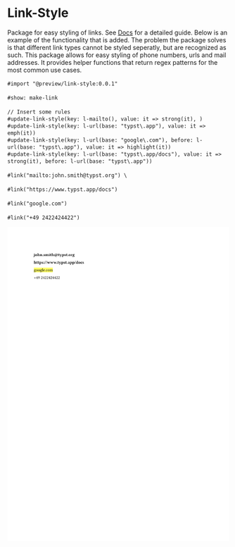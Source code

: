 # Link-Style

Package for easy styling of links. See [Docs](docs/manual.pdf) for a detailed guide. Below is an example of the functionality that is added.
The problem the package solves is that different link types cannot be styled seperatly, but are recognized as such. This package allows for easy styling of phone numbers, urls and mail addresses. It provides helper functions that return regex patterns for the most common use cases.


```typ
#import "@preview/link-style:0.0.1"

#show: make-link

// Insert some rules
#update-link-style(key: l-mailto(), value: it => strong(it), )
#update-link-style(key: l-url(base: "typst\.app"), value: it => emph(it))
#update-link-style(key: l-url(base: "google\.com"), before: l-url(base: "typst\.app"), value: it => highlight(it))
#update-link-style(key: l-url(base: "typst\.app/docs"), value: it => strong(it), before: l-url(base: "typst\.app"))

#link("mailto:john.smith@typst.org") \

#link("https://www.typst.app/docs")

#link("google.com")

#link("+49 2422424422")
```

![Output](ressources/example.png)
